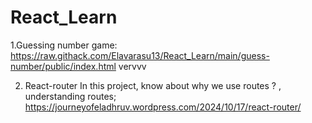 # React_Learn
1.Guessing number game:
https://raw.githack.com/Elavarasu13/React_Learn/main/guess-number/public/index.html
vervvv

2. React-router
In this project, know about why we use routes ? , understanding routes;
https://journeyofeladhruv.wordpress.com/2024/10/17/react-router/
